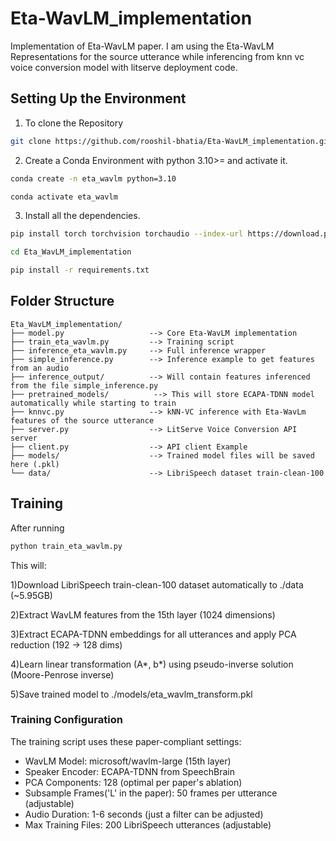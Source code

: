 # Eta-WavLM_implementation
Implementation of Eta-WavLM paper. I am using the Eta-WavLM Representations for the source utterance while inferencing from knn vc voice conversion model with litserve deployment code.

## Setting Up the Environment
1) To clone the Repository
```bash
git clone https://github.com/rooshil-bhatia/Eta-WavLM_implementation.git
```
2) Create a Conda Environment with python 3.10>= and activate it.
```bash
conda create -n eta_wavlm python=3.10
```
```bash
conda activate eta_wavlm
```
3) Install all the dependencies.
```bash
pip install torch torchvision torchaudio --index-url https://download.pytorch.org/whl/cu118
```
```bash
cd Eta_WavLM_implementation
```
```bash
pip install -r requirements.txt
```
## Folder Structure
```
Eta_WavLM_implementation/
├── model.py                   --> Core Eta-WavLM implementation
├── train_eta_wavlm.py         --> Training script
├── inference_eta_wavlm.py     --> Full inference wrapper
├── simple_inference.py        --> Inference example to get features from an audio
├── inference_output/          --> Will contain features inferenced from the file simple_inference.py
├── pretrained_models/          --> This will store ECAPA-TDNN model automatically while starting to train 
├── knnvc.py                   --> kNN-VC inference with Eta-WavLm features of the source utterance
├── server.py                  --> LitServe Voice Conversion API server
├── client.py                  --> API client Example
├── models/                    --> Trained model files will be saved here (.pkl)
└── data/                      --> LibriSpeech dataset train-clean-100
```
## Training 
After running
```bash
python train_eta_wavlm.py
```
This will:

1)Download LibriSpeech train-clean-100 dataset automatically to ./data (~5.95GB)

2)Extract WavLM features from the 15th layer (1024 dimensions)

3)Extract ECAPA-TDNN embeddings for all utterances and apply PCA reduction (192 → 128 dims)

4)Learn linear transformation (A*, b*) using pseudo-inverse solution (Moore-Penrose inverse)

5)Save trained model to ./models/eta_wavlm_transform.pkl

### Training Configuration
The training script uses these paper-compliant settings:
- WavLM Model: microsoft/wavlm-large (15th layer)
- Speaker Encoder: ECAPA-TDNN from SpeechBrain
- PCA Components: 128 (optimal per paper's ablation)
- Subsample Frames('L' in the paper): 50 frames per utterance (adjustable)
- Audio Duration: 1-6 seconds (just a filter can be adjusted)
- Max Training Files: 200 LibriSpeech utterances (adjustable)

